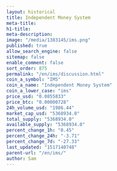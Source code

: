 ```yaml
---
layout: historical
title: Independent Money System
meta-title: 
h1-title: 
meta-description: 
image: "/media/1383145/ims.png"
published: true
allow_search_engine: false
sitemap: false
enable_comment: false
sort_order: 875
permalink: "/en/ims/discussion.html"
coin_a_symbol: "IMS"
coin_a_name: "Independent Money System"
coin_a_lower_case: "ims"
price_usd: "0.0855833"
price_btc: "0.00000728"
24h_volume_usd: "1986.44"
market_cap_usd: "5368934.0"
total_supply: "5368934.0"
available_supply: "5368934.0"
percent_change_1h: "0.45"
percent_change_24h: "-3.71"
percent_change_7d: "-27.33"
last_updated: "1517140748"
parent-url: "/en/ims/"
author: Sam
---
```


